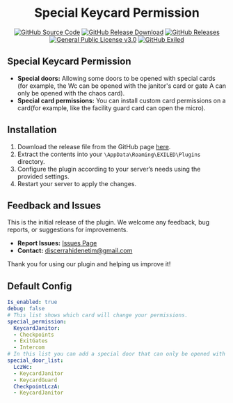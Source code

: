 <h1 align="center">Special Keycard Permission</h1>
<div align="center">
<a href="https://github.com/MS-crew/SpecialKeycardPermissions"><img src="https://img.shields.io/github/actions/workflow/status/Exiled-Team/EXILED/main.yml?style=for-the-badge&logo=githubactions&label=build" href="https://github.com/MS-crew/SpecialKeycardPermissions" alt="GitHub Source Code"></a>
<a href="https://github.com/MS-crew/SpecialKeycardPermissions/releases"><img src="https://img.shields.io/github/downloads/MS-crew/SpecialKeycardPermissions/total?style=for-the-badge&logo=githubactions&label=Downloads" href="https://github.com/MS-crew/SpecialKeycardPermissions/releases" alt="GitHub Release Download"></a>
<a href="https://github.com/MS-crew/SpecialKeycardPermissions/releases"><img src="https://img.shields.io/badge/Build-1.0.1-brightgreen?style=for-the-badge&logo=gitbook" href="https://github.com/MS-crew/SpecialKeycardPermissions/releases" alt="GitHub Releases"></a>
<a href="https://github.com/MS-crew/SpecialKeycardPermissions/blob/master/LICENSE"><img src="https://img.shields.io/badge/Licence-GNU_3.0-blue?style=for-the-badge&logo=gitbook" href="https://github.com/MS-crew/SpecialKeycardPermissions/blob/master/LICENSE" alt="General Public License v3.0"></a>
<a href="https://github.com/ExMod-Team/EXILED"><img src="https://img.shields.io/badge/Exiled-8.13.1-red?style=for-the-badge&logo=gitbook" href="https://github.com/ExMod-Team/EXILED" alt="GitHub Exiled"></a>

</div>

## Special Keycard Permission

- **Special doors:** Allowing some doors to be opened with special cards (for example, the Wc can be opened with the janitor's card or gate A can only be opened with the chaos card).
- **Special card permissions:** You can install custom card permissions on a card(for example, like the facility guard card can open the micro).

## Installation

1. Download the release file from the GitHub page [here](https://github.com/MS-crew/SpecialKeycardPermissions/releases).
2. Extract the contents into your `\AppData\Roaming\EXILED\Plugins` directory.
3. Configure the plugin according to your server’s needs using the provided settings.
4. Restart your server to apply the changes.

## Feedback and Issues

This is the initial release of the plugin. We welcome any feedback, bug reports, or suggestions for improvements.

- **Report Issues:** [Issues Page](https://github.com/MS-crew/SpecialKeycardPermissions/issues)
- **Contact:** [discerrahidenetim@gmail.com](mailto:discerrahidenetim@gmail.com)

Thank you for using our plugin and helping us improve it!
## Default Config
```yml
Is_enabled: true
debug: false
# This list shows which card will change your permissions.
special_permission:
  KeycardJanitor:
  - Checkpoints
  - ExitGates
  - Intercom
# In this list you can add a special door that can only be opened with the cards you specify.
special_door_list:
  LczWc:
  - KeycardJanitor
  - KeycardGuard
  CheckpointLczA:
  - KeycardJanitor
```
